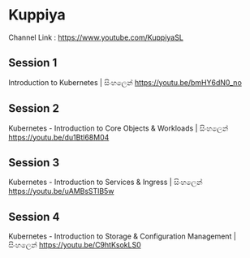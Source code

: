 # Kuppiya
Channel Link : https://www.youtube.com/KuppiyaSL

## Session 1
Introduction to Kubernetes | සිංහලෙන්
https://youtu.be/bmHY6dN0_no

## Session 2
Kubernetes - Introduction to Core Objects & Workloads | සිංහලෙන්
https://youtu.be/du1Btl68M04

## Session 3
Kubernetes - Introduction to Services & Ingress | සිංහලෙන්
https://youtu.be/uAMBsSTlB5w

## Session 4
Kubernetes - Introduction to Storage & Configuration Management | සිංහලෙන්
https://youtu.be/C9htKsokLS0
